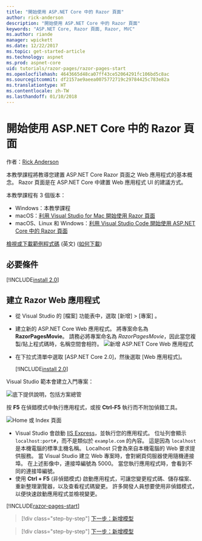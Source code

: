 ```yaml
---
title: "開始使用 ASP.NET Core 中的 Razor 頁面"
author: rick-anderson
description: "開始使用 ASP.NET Core 中的 Razor 頁面"
keywords: "ASP.NET Core, Razor 頁面, Razor, MVC"
ms.author: riande
manager: wpickett
ms.date: 12/22/2017
ms.topic: get-started-article
ms.technology: aspnet
ms.prod: aspnet-core
uid: tutorials/razor-pages/razor-pages-start
ms.openlocfilehash: 4643665d48ca07ff43ce52064291fc106bd5c8ac
ms.sourcegitcommit: df2157ae9aeea0075772719c29784425c783e82a
ms.translationtype: HT
ms.contentlocale: zh-TW
ms.lasthandoff: 01/10/2018
---
```

# <a name="get-started-with-razor-pages-in-aspnet-core"></a>開始使用 ASP.NET Core 中的 Razor 頁面

作者：[Rick Anderson](https://twitter.com/RickAndMSFT)

本教學課程將教導您建置 ASP.NET Core Razor 頁面之 Web 應用程式的基本概念。 Razor 頁面是在 ASP.NET Core 中建置 Web 應用程式 UI 的建議方式。

本教學課程有 3 個版本：

* Windows：本教學課程
* macOS：[利用 Visual Studio for Mac 開始使用 Razor 頁面](xref:tutorials/razor-pages-mac/razor-pages-start)
* macOS、Linux 和 Windows：[利用 Visual Studio Code 開始使用 ASP.NET Core 中的 Razor 頁面](xref:tutorials/razor-pages-vsc/razor-pages-start)

[檢視或下載範例程式碼](https://github.com/aspnet/Docs/tree/master/aspnetcore/tutorials/razor-pages/razor-pages-start/sample/RazorPagesMovie) \(英文\) ([如何下載](xref:tutorials/index#how-to-download-a-sample))

## <a name="prerequisites"></a>必要條件

[!INCLUDE[install 2.0](../../includes/install2.0.md)]

## <a name="create-a-razor-web-app"></a>建立 Razor Web 應用程式

* 從 Visual Studio 的 [檔案] 功能表中，選取 [新增] > [專案] 。
* 建立新的 ASP.NET Core Web 應用程式。 將專案命名為 **RazorPagesMovie**。 請務必將專案命名為 *RazorPagesMovie*，因此當您複製/貼上程式碼時，名稱空間會相符。
  ![新增 ASP.NET Core Web 應用程式](../../mvc/razor-pages/index/_static/np.png)
* 在下拉式清單中選取 [ASP.NET Core 2.0]，然後選取 [Web 應用程式]。

  [!INCLUDE[install 2.0](../../includes/dotnetcore-on-dotnetfx-vs.md)]

Visual Studio 範本會建立入門專案：

![底下提供說明，包括方案總管](razor-pages-start/_static/se.png)

按 **F5** 在偵錯模式中執行應用程式，或按 **Ctrl-F5** 執行而不附加偵錯工具。

![Home 或 Index 頁面](razor-pages-start/_static/home.png)

* Visual Studio 會啟動 [IIS Express](https://docs.microsoft.com/iis/extensions/introduction-to-iis-express/iis-express-overview)，並執行您的應用程式。 位址列會顯示 `localhost:port#`，而不是類似於 `example.com` 的內容。 這是因為 `localhost` 是本機電腦的標準主機名稱。 Localhost 只會為來自本機電腦的 Web 要求提供服務。 當 Visual Studio 建立 Web 專案時，會對網頁伺服器使用隨機連接埠。 在上述影像中，連接埠編號為 5000。 當您執行應用程式時，會看到不同的連接埠編號。
* 使用 **Ctrl + F5** (非偵錯模式) 啟動應用程式，可讓您變更程式碼、儲存檔案、重新整理瀏覽器，以及查看程式碼變更。 許多開發人員想要使用非偵錯模式，以便快速啟動應用程式並檢視變更。

[!INCLUDE[razor-pages-start](../../includes/RP/razor-pages-start.md)]

>[!div class="step-by-step"]
[下一步：新增模型](xref:tutorials/razor-pages/model)

>[!div class="step-by-step"]
[下一步：新增模型](xref:tutorials/razor-pages/model)
